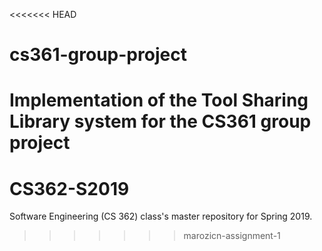 <<<<<<< HEAD
# cs361-group-project
Implementation of the Tool Sharing Library system for the CS361 group project
=======
# CS362-S2019
Software Engineering (CS 362) class's master repository for Spring 2019.
>>>>>>> marozicn-assignment-1
